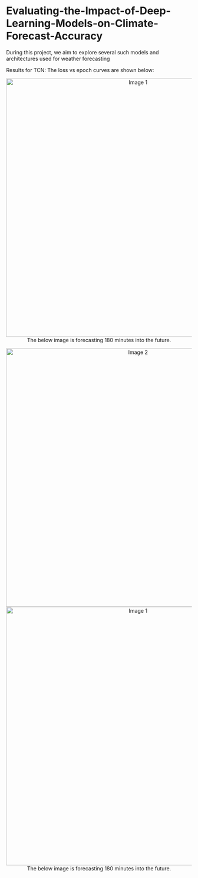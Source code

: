 # Evaluating-the-Impact-of-Deep-Learning-Models-on-Climate-Forecast-Accuracy
 During this project, we aim to explore several such models and architectures used for weather forecasting

 
Results for TCN:
The loss vs epoch curves are shown below:
<p align="center">
  <img src="https://github.com/KoushikKaranGeethaNagaraj/Evaluating-the-Impact-of-Deep-Learning-Models-on-Climate-Forecast-Accuracy/assets/116392599/e782dc4e-38ea-4f5c-a39b-0ab53d5e63fd" alt="Image 1" width="700" height="700"/>
 The below image is forecasting 180 minutes into the future.
<p align="center">
  <img src="![image](https://github.com/KoushikKaranGeethaNagaraj/Evaluating-the-Impact-of-Deep-Learning-Models-on-Climate-Forecast-Accuracy/assets/116392599/c830f16d-3365-440c-8ebd-71c23474a438)
" alt="Image 2" width="700" height="700/>
</p>

Results for TCN Modified:
The loss vs epoch curves are shown below:
<p align="center">
  <img src="![image](https://github.com/KoushikKaranGeethaNagaraj/Evaluating-the-Impact-of-Deep-Learning-Models-on-Climate-Forecast-Accuracy/assets/116392599/c3cabfbf-839e-4f7f-bd8e-e203b0f840b0)
" alt="Image 1" width="700" height="700"/>
 The below image is forecasting 180 minutes into the future.
<p align="center">
  <img src="https://github.com/KoushikKaranGeethaNagaraj/Evaluating-the-Impact-of-Deep-Learning-Models-on-Climate-Forecast-Accuracy/assets/116392599/964c9906-655d-4343-9341-1380504bf4f6" alt="Image 2" width="700" height="700/>
</p>





